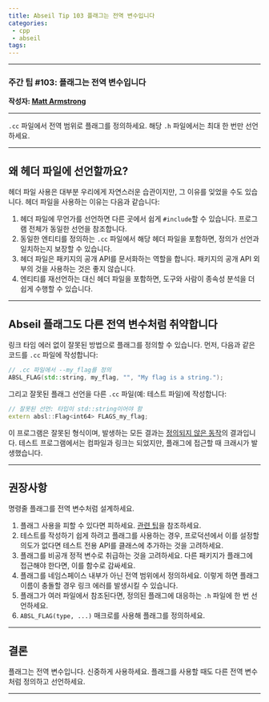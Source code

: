 ```yaml
---
title: Abseil Tip 103 플래그는 전역 변수입니다
categories:
 - cpp
 - abseil
tags:
---
```


---

### 주간 팁 #103: 플래그는 전역 변수입니다

**작성자: [Matt Armstrong](mailto:marmstrong@google.com)**

---

`.cc` 파일에서 전역 범위로 플래그를 정의하세요. 해당 `.h` 파일에서는 최대 한 번만 선언하세요.

---

## 왜 헤더 파일에 선언할까요?

헤더 파일 사용은 대부분 우리에게 자연스러운 습관이지만, 그 이유를 잊었을 수도 있습니다. 헤더 파일을 사용하는 이유는 다음과 같습니다:

1. 헤더 파일에 무언가를 선언하면 다른 곳에서 쉽게 `#include`할 수 있습니다. 프로그램 전체가 동일한 선언을 참조합니다.
2. 동일한 엔티티를 정의하는 `.cc` 파일에서 해당 헤더 파일을 포함하면, 정의가 선언과 일치하는지 보장할 수 있습니다.
3. 헤더 파일은 패키지의 공개 API를 문서화하는 역할을 합니다. 패키지의 공개 API 외부의 것을 사용하는 것은 좋지 않습니다.
4. 엔티티를 재선언하는 대신 헤더 파일을 포함하면, 도구와 사람이 종속성 분석을 더 쉽게 수행할 수 있습니다.

---

## Abseil 플래그도 다른 전역 변수처럼 취약합니다

링크 타임 에러 없이 잘못된 방법으로 플래그를 정의할 수 있습니다. 먼저, 다음과 같은 코드를 `.cc` 파일에 작성합니다:

```cpp
// .cc 파일에서 --my_flag를 정의
ABSL_FLAG(std::string, my_flag, "", "My flag is a string.");
```

그리고 잘못된 플래그 선언을 다른 `.cc` 파일(예: 테스트 파일)에 작성합니다:

```c++
// 잘못된 선언: 타입이 std::string이어야 함
extern absl::Flag<int64> FLAGS_my_flag;
```

이 프로그램은 잘못된 형식이며, 발생하는 모든 결과는 [정의되지 않은 동작](http://en.cppreference.com/w/cpp/language/ub)의 결과입니다. 테스트 프로그램에서는 컴파일과 링크는 되었지만, 플래그에 접근할 때 크래시가 발생했습니다.

---

## 권장사항

명령줄 플래그를 전역 변수처럼 설계하세요.

1. 플래그 사용을 피할 수 있다면 피하세요. [관련 팁](http://abseil.io/tips/45)을 참조하세요.
2. 테스트를 작성하기 쉽게 하려고 플래그를 사용하는 경우, 프로덕션에서 이를 설정할 의도가 없다면 테스트 전용 API를 클래스에 추가하는 것을 고려하세요.
3. 플래그를 비공개 정적 변수로 취급하는 것을 고려하세요. 다른 패키지가 플래그에 접근해야 한다면, 이를 함수로 감싸세요.
4. 플래그를 네임스페이스 내부가 아닌 전역 범위에서 정의하세요. 이렇게 하면 플래그 이름이 충돌할 경우 링크 에러를 발생시킬 수 있습니다.
5. 플래그가 여러 파일에서 참조된다면, 정의된 플래그에 대응하는 `.h` 파일에 한 번 선언하세요.
6. `ABSL_FLAG(type, ...)` 매크로를 사용해 플래그를 정의하세요.

---

## 결론

플래그는 전역 변수입니다. 신중하게 사용하세요. 플래그를 사용할 때도 다른 전역 변수처럼 정의하고 선언하세요.

---